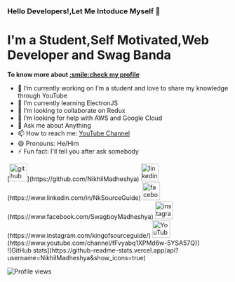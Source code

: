 ### Hello Developers!,Let Me Intoduce Myself 👋

<h1>I'm a Student,Self Motivated,Web Developer and Swag Banda</h1> 
<p><b>To know more about <a href='https://nikhilmadheshya.github.io/deploy-profile/#/'>:smile:check my profile</a></b></p>

- 🔭 I’m currently working on  I’m a student and love to share my knowledge through YouTube 
- 🌱 I’m currently learning ElectronJS 
- 👯 I’m looking to collaborate on Redux 
- 🤔 I’m looking for help with AWS and Google Cloud 
- 💬 Ask me about Anything 
- 📫 How to reach me: [YouTube Channel](https://www.youtube.com/channel/UCfFvyabq1XPMd6w-5YSA57Q) 
- 😄 Pronouns: He/Him 
- ⚡ Fun fact: I'll tell you after ask somebody 

<div styl="display:flex; align-items:center">
[<img src='https://cdn.jsdelivr.net/npm/simple-icons@3.0.1/icons/github.svg' alt='github' height='40'>](https://github.com/NikhilMadheshya)  
<img src='https://cdn.jsdelivr.net/npm/simple-icons@3.0.1/icons/linkedin.svg' alt='linkedin' height='40'>(https://www.linkedin.com/in/NkSourceGuide)  
<img src='https://cdn.jsdelivr.net/npm/simple-icons@3.0.1/icons/facebook.svg' alt='facebook' height='40'>(https://www.facebook.com/SwagboyMadheshya) 
<img src='https://cdn.jsdelivr.net/npm/simple-icons@3.0.1/icons/instagram.svg' alt='instagram' height='40'>(https://www.instagram.com/kingofsourceguide/)  
<img src='https://cdn.jsdelivr.net/npm/simple-icons@3.0.1/icons/youtube.svg' alt='YouTube' height='40'>(https://www.youtube.com/channel/fFvyabq1XPMd6w-5YSA57Q)]  
</div>
![GitHub stats](https://github-readme-stats.vercel.app/api?username=NikhilMadheshya&show_icons=true)  

![Profile views](https://gpvc.arturio.dev/NikhilMadheshya)  
